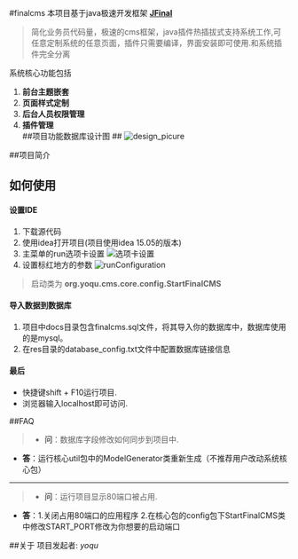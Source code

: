 
#finalcms
本项目基于java极速开发框架 **[JFinal](http://git.oschina.net/jfinal/jfinal)** 
>简化业务员代码量，极速的cms框架，java插件热插拔式支持系统工作,可任意定制系统的任意页面，插件只需要编译，界面安装即可使用.和系统插件完全分离

系统核心功能包括  
1. **前台主题嵌套**   
2. **页面样式定制**   
3. **后台人员权限管理**    
4. **插件管理**  
##项目功能数据库设计图 ##
![design_picure](https://raw.githubusercontent.com/yoqu/finalcms/master/docs/pictrues/CMS_Design_picture.png)

##项目简介


## 如何使用
#### 设置IDE
1. 下载源代码
2. 使用idea打开项目(项目使用idea 15.05的版本)
3. 主菜单的run选项卡设置
![选项卡设置](https://raw.githubusercontent.com/yoqu/finalcms/master/docs/pictrues/menu_editconfiruration.png)
4. 设置标红地方的参数
![runConfiguration](https://raw.githubusercontent.com/yoqu/finalcms/master/docs/pictrues/runConfiguration.png)
>启动类为 __org.yoqu.cms.core.config.StartFinalCMS__

#### 导入数据到数据库
1. 项目中docs目录包含finalcms.sql文件，将其导入你的数据库中，数据库使用的是mysql。
2. 在res目录的database_config.txt文件中配置数据库链接信息

#### 最后
* 快捷键shift + F10运行项目.
* 浏览器输入localhost即可访问.

##FAQ
>* **问**：数据库字段修改如何同步到项目中.
 * **答**：运行核心util包中的ModelGenerator类重新生成（不推荐用户改动系统核心包）

*********

>* **问**：运行项目显示80端口被占用.
* **答**：1.关闭占用80端口的应用程序 2.在核心包的config包下StartFinalCMS类中修改START_PORT修改为你想要的启动端口

##关于
项目发起者: _yoqu_
